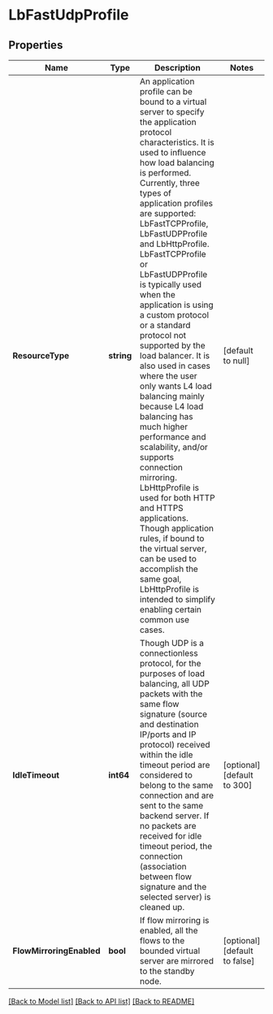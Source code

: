# LbFastUdpProfile

## Properties
Name | Type | Description | Notes
------------ | ------------- | ------------- | -------------
**ResourceType** | **string** | An application profile can be bound to a virtual server to specify the application protocol characteristics. It is used to influence how load balancing is performed. Currently, three types of application profiles are supported: LbFastTCPProfile, LbFastUDPProfile and LbHttpProfile. LbFastTCPProfile or LbFastUDPProfile is typically used when the application is using a custom protocol or a standard protocol not supported by the load balancer. It is also used in cases where the user only wants L4 load balancing mainly because L4 load balancing has much higher performance and scalability, and/or supports connection mirroring. LbHttpProfile is used for both HTTP and HTTPS applications. Though application rules, if bound to the virtual server, can be used to accomplish the same goal, LbHttpProfile is intended to simplify enabling certain common use cases.  | [default to null]
**IdleTimeout** | **int64** | Though UDP is a connectionless protocol, for the purposes of load balancing, all UDP packets with the same flow signature (source and destination IP/ports and IP protocol) received within the idle timeout period are considered to belong to the same connection and are sent to the same backend server. If no packets are received for idle timeout period, the connection (association between flow signature and the selected server) is cleaned up.  | [optional] [default to 300]
**FlowMirroringEnabled** | **bool** | If flow mirroring is enabled, all the flows to the bounded virtual server are mirrored to the standby node.  | [optional] [default to false]

[[Back to Model list]](../README.md#documentation-for-models) [[Back to API list]](../README.md#documentation-for-api-endpoints) [[Back to README]](../README.md)

